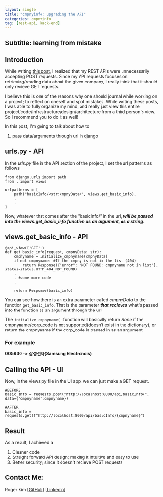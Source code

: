 ```yaml
---
layout: single
title: "cmpnyinfo: upgrading the API"
categories: cmpnyinfo
tag: [rest-api, back-end]
---
```


## Subtitle: learning from mistake

## Introduction

While writing [this post](https://kmsrogerkim.github.io/cmpnyinfo/cmpnyinfo-designing-rest-api/), I realized that my REST APIs were unnecessarily accepting POST requests. Since my API requests focuses on retrieving/reading data about the given company, I really think that it should only recieve GET requests.

I believe this is one of the reasons why one should journal while working on a project; to reflect on oneself and spot mistakes. While writing these posts, I was able to fully organize my mind, and really just view this entire project/code/infrastructure/design/architecture from a third person's view. So I recommend you to do it as well!

In this post, I'm going to talk about how to

1. pass data/arguments through url in django

## urls.py - API

In the _urls.py_ file in the API section of the project, I set the url patterns as follows.

```
from django.urls import path
from . import views

urlpatterns = [
	path("basicInfo/<str:cmpnyData>", views.get_basic_info),
    .
    .
]
```
Now, whatever that comes after the "basicInfo/" in the url, ***will be passed into the views.get_basic_info function as an argument, as a string.***

## views.get_basic_info - API
```
@api_view(['GET'])
def get_basic_info(request, cmpnyData: str):
    cmpnyname = initialize_cmpnyname(cmpnyData)
    if not cmpnyname: #If the cmpny is not in the list (404)
        return Response({"error": "NOT FOUND: cmpnyname not in list"}, status=status.HTTP_404_NOT_FOUND)
    .
    . #some more code
    .

    return Response(basic_info)
```
You can see how there is an extra parameter called _cmpnyData_ to the function ```get_basic_info```. That is the parameter ***that recieves*** what's passed into the function as an argument through the url.

The ```initialize_cmpnyname()``` function will basically return _None_ if the cmpnyname/corp_code is not supported(doesn't exist in the dictionary), or return the cmpnyname if the corp_code is passed in as an argument.

### For example
**005930 -> 삼성전자(Samsung Electroncis)**

## Calling the API - UI

Now, in the views.py file in the UI app, we can just make a GET request.
```
#BEFORE
basic_info = requests.post("http://localhost:8000/api/basicInfo/", data={"cmpnyname":cmpnyname})

#AFTER
basic_info = requests.get(f"http://localhost:8000/api/basicInfo/{cmpnyname}")
```

## Result

As a result, I achieved a

1. Cleaner code
2. Straight forward API design; making it intuitive and easy to use
3. Better security; since it doesn't recieve POST requests

## Contact Me:

Roger Kim [[GitHub](https://github.com/kmsrogerkim)] [[LinkedIn](https://www.linkedin.com/in/kmsrogerkim/)] 

